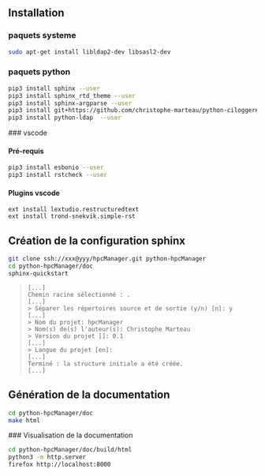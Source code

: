 ## Installation 

### paquets systeme

``` bash
sudo apt-get install libldap2-dev libsasl2-dev
```

### paquets python

``` bash
pip3 install sphinx --user
pip3 install sphinx_rtd_theme --user
pip3 install sphinx-argparse --user
pip3 install git+https://github.com/christophe-marteau/python-cilogger#egg=cilogger --user
pip3 install python-ldap  --user

```

### vscode

#### Pré-requis
``` bash
pip3 install esbonio --user
pip3 install rstcheck --user
```

#### Plugins vscode
``` 
ext install lextudio.restructuredtext
ext install trond-snekvik.simple-rst
```

## Création de la configuration sphinx

``` bash
git clone ssh://xxx@yyy/hpcManager.git python-hpcManager
cd python-hpcManager/doc
sphinx-quickstart
```

>```
>[...]
>Chemin racine sélectionné : .
>[...]
>> Séparer les répertoires source et de sortie (y/n) [n]: y
>[...]
>> Nom du projet: hpcManager
>> Nom(s) de(s) l'auteur(s): Christophe Marteau
>> Version du projet []: 0.1
>[...]
>> Langue du projet [en]:
>[...] 
>Terminé : la structure initiale a été créée.
>[...]
>```

## Génération de la documentation

``` bash
cd python-hpcManager/doc
make html
```

### Visualisation de la documentation

``` bash
cd python-hpcManager/doc/build/html
python3 -m http.server
firefox http://localhost:8000
```